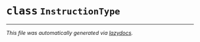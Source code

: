 <!-- markdownlint-disable -->

# <kbd>class</kbd> `InstructionType`









---

_This file was automatically generated via [lazydocs](https://github.com/ml-tooling/lazydocs)._
